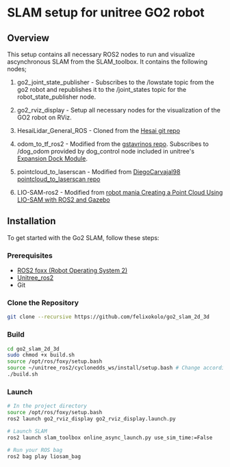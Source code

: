 # SLAM setup for unitree GO2 robot

## Overview

This setup contains all necessary ROS2 nodes to run and visualize ascynchronous SLAM from the SLAM_toolbox. It contains the following nodes;
1. go2_joint_state_publisher - Subscribes to the /lowstate topic from the go2 robot and republishes it to the /joint_states topic for the robot_state_publisher node.

2. go2_rviz_display - Setup all necessary nodes for the visualization of the GO2 robot on RViz.
3. HesaiLidar_General_ROS - Cloned from the [Hesai git repo](https://github.com/HesaiTechnology/HesaiLidar_General_ROS)
4. odom_to_tf_ros2 - Modified from the [gstavrinos repo](https://github.com/gstavrinos/odom_to_tf_ros2). Subscribes to /dog_odom provided by dog_control node included in unitree's [Expansion Dock Module](https://unitree-firmware.oss-cn-hangzhou.aliyuncs.com/tool/GO2_SLAM20240920.zip).
5. pointcloud_to_laserscan - Modified from [DiegoCarvajal98 pointcloud_to_laserscan repo](https://github.com/ros-perception/pointcloud_to_laserscan)
6. LIO-SAM-ros2 - Modified from [robot mania Creating a Point Cloud Using LIO-SAM with ROS2 and Gazebo](https://www.youtube.com/watch?v=NNR9RUNz5Pg)

## Installation

To get started with the Go2 SLAM, follow these steps:

### Prerequisites

- [ROS2 foxx (Robot Operating System 2)](https://docs.ros.org/en/foxy/Installation.html)
- [Unitree_ros2](https://github.com/unitreerobotics/unitree_ros2)
- Git

### Clone the Repository

```bash
git clone --recursive https://github.com/felixokolo/go2_slam_2d_3d
```

### Build
```bash
cd go2_slam_2d_3d
sudo chmod +x build.sh
source /opt/ros/foxy/setup.bash
source ~/unitree_ros2/cyclonedds_ws/install/setup.bash # Change according to your installation path
./build.sh
```

### Launch
```bash
# In the project directory
source /opt/ros/foxy/setup.bash
ros2 launch go2_rviz_display go2_rviz_display.launch.py

# Launch SLAM
ros2 launch slam_toolbox online_async_launch.py use_sim_time:=False

# Run your ROS bag
ros2 bag play liosam_bag
```